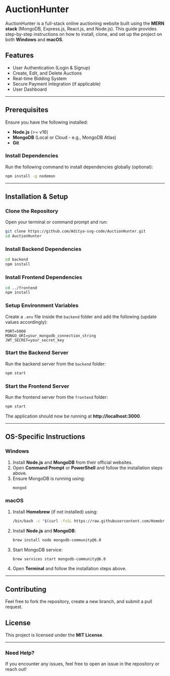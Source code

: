 # AuctionHunter

AuctionHunter is a full-stack online auctioning website built using the **MERN stack** (MongoDB, Express.js, React.js, and Node.js). This guide provides step-by-step instructions on how to install, clone, and set up the project on both **Windows** and **macOS**.

## Features
- User Authentication (Login & Signup)
- Create, Edit, and Delete Auctions
- Real-time Bidding System
- Secure Payment Integration (if applicable)
- User Dashboard

---

## Prerequisites
Ensure you have the following installed:
- **Node.js** (>= v16)
- **MongoDB** (Local or Cloud - e.g., MongoDB Atlas)
- **Git**

### Install Dependencies
Run the following command to install dependencies globally (optional):
```sh
npm install -g nodemon
```

---

## Installation & Setup

### Clone the Repository
Open your terminal or command prompt and run:
```sh
git clone https://github.com/Aditya-svg-code/AuctionHunter.git
cd AuctionHunter
```

### Install Backend Dependencies
```sh
cd backend
npm install
```

### Install Frontend Dependencies
```sh
cd ../frontend
npm install
```

### Setup Environment Variables
Create a `.env` file inside the `backend` folder and add the following (update values accordingly):
```env
PORT=5000
MONGO_URI=your_mongodb_connection_string
JWT_SECRET=your_secret_key
```

### Start the Backend Server
Run the backend server from the `backend` folder:
```sh
npm start
```

### Start the Frontend Server
Run the frontend server from the `frontend` folder:
```sh
npm start
```

The application should now be running at **http://localhost:3000**.

---

## OS-Specific Instructions

### Windows
1. Install **Node.js** and **MongoDB** from their official websites.
2. Open **Command Prompt** or **PowerShell** and follow the installation steps above.
3. Ensure MongoDB is running using:
   ```sh
   mongod
   ```

### macOS
1. Install **Homebrew** (if not installed) using:
   ```sh
   /bin/bash -c "$(curl -fsSL https://raw.githubusercontent.com/Homebrew/install/HEAD/install.sh)"
   ```
2. Install **Node.js** and **MongoDB**:
   ```sh
   brew install node mongodb-community@6.0
   ```
3. Start MongoDB service:
   ```sh
   brew services start mongodb-community@6.0
   ```
4. Open **Terminal** and follow the installation steps above.

---

## Contributing
Feel free to fork the repository, create a new branch, and submit a pull request.

## License
This project is licensed under the **MIT License**.

---

### Need Help?
If you encounter any issues, feel free to open an issue in the repository or reach out!
